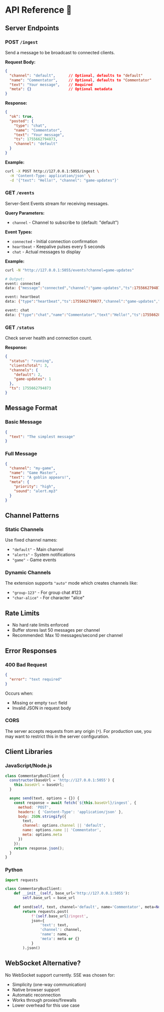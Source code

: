 # API Reference 🔌

## Server Endpoints

### POST `/ingest`

Send a message to be broadcast to connected clients.

**Request Body:**
```json
{
  "channel": "default",      // Optional, defaults to "default"
  "name": "Commentator",     // Optional, defaults to "Commentator"
  "text": "Your message",    // Required
  "meta": {}                 // Optional metadata
}
```

**Response:**
```json
{
  "ok": true,
  "posted": {
    "type": "chat",
    "name": "Commentator",
    "text": "Your message",
    "ts": 1755662794873,
    "channel": "default"
  }
}
```

**Example:**
```bash
curl -X POST http://127.0.0.1:5055/ingest \
  -H 'Content-Type: application/json' \
  -d '{"text": "Hello!", "channel": "game-updates"}'
```

### GET `/events`

Server-Sent Events stream for receiving messages.

**Query Parameters:**
- `channel` - Channel to subscribe to (default: "default")

**Event Types:**
- `connected` - Initial connection confirmation
- `heartbeat` - Keepalive pulses every 5 seconds
- `chat` - Actual messages to display

**Example:**
```bash
curl -N "http://127.0.0.1:5055/events?channel=game-updates"

# Output:
event: connected
data: {"message":"connected","channel":"game-updates","ts":1755662794873}

event: heartbeat
data: {"type":"heartbeat","ts":1755662799877,"channel":"game-updates","clients":1}

event: chat
data: {"type":"chat","name":"Commentator","text":"Hello!","ts":1755662804881,"channel":"game-updates"}
```

### GET `/status`

Check server health and connection count.

**Response:**
```json
{
  "status": "running",
  "clientsTotal": 3,
  "channels": {
    "default": 2,
    "game-updates": 1
  },
  "ts": 1755662794873
}
```

## Message Format

### Basic Message
```json
{
  "text": "The simplest message"
}
```

### Full Message
```json
{
  "channel": "my-game",
  "name": "Game Master",
  "text": "A goblin appears!",
  "meta": {
    "priority": "high",
    "sound": "alert.mp3"
  }
}
```

## Channel Patterns

### Static Channels
Use fixed channel names:
- `"default"` - Main channel
- `"alerts"` - System notifications
- `"game"` - Game events

### Dynamic Channels
The extension supports `"auto"` mode which creates channels like:
- `"group-123"` - For group chat #123
- `"char-alice"` - For character "alice"

## Rate Limits

- No hard rate limits enforced
- Buffer stores last 50 messages per channel
- Recommended: Max 10 messages/second per channel

## Error Responses

### 400 Bad Request
```json
{
  "error": "text required"
}
```

Occurs when:
- Missing or empty `text` field
- Invalid JSON in request body

### CORS

The server accepts requests from any origin (`*`). For production use, you may want to restrict this in the server configuration.

## Client Libraries

### JavaScript/Node.js
```javascript
class CommentaryBusClient {
  constructor(baseUrl = 'http://127.0.0.1:5055') {
    this.baseUrl = baseUrl;
  }

  async send(text, options = {}) {
    const response = await fetch(`${this.baseUrl}/ingest`, {
      method: 'POST',
      headers: { 'Content-Type': 'application/json' },
      body: JSON.stringify({
        text,
        channel: options.channel || 'default',
        name: options.name || 'Commentator',
        meta: options.meta
      })
    });
    return response.json();
  }
}
```

### Python
```python
import requests

class CommentaryBusClient:
    def __init__(self, base_url='http://127.0.0.1:5055'):
        self.base_url = base_url
    
    def send(self, text, channel='default', name='Commentator', meta=None):
        return requests.post(
            f'{self.base_url}/ingest',
            json={
                'text': text,
                'channel': channel,
                'name': name,
                'meta': meta or {}
            }
        ).json()
```

## WebSocket Alternative?

No WebSocket support currently. SSE was chosen for:
- Simplicity (one-way communication)
- Native browser support
- Automatic reconnection
- Works through proxies/firewalls
- Lower overhead for this use case